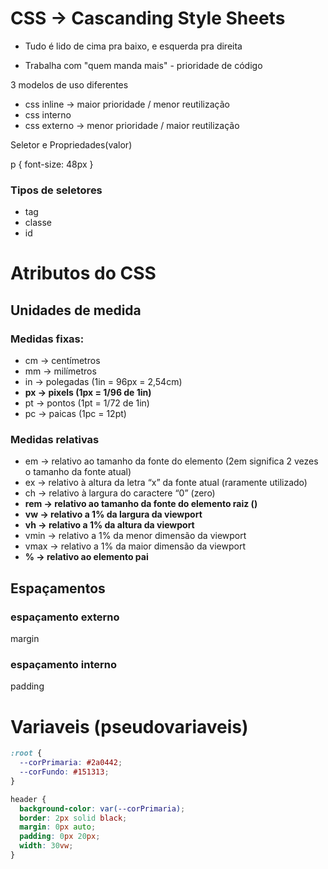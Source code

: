 # CSS -> Cascanding Style Sheets

* Tudo é lido de cima pra baixo, e esquerda pra direita

* Trabalha com "quem manda mais" - prioridade de código

3 modelos de uso diferentes
- css inline -> maior prioridade / menor reutilização
- css interno
- css externo -> menor prioridade / maior reutilização


Seletor e Propriedades(valor)

p {
  font-size: 48px
}

### Tipos de seletores
* tag
* classe
* id

# Atributos do CSS

## Unidades de medida

### Medidas fixas:
* cm ->	centímetros
* mm ->	milímetros
* in ->	polegadas	(1in = 96px = 2,54cm)
* **px ->	pixels	(1px = 1/96 de 1in)**
* pt ->	pontos	(1pt = 1/72 de 1in)
* pc ->	paicas	(1pc = 12pt)

### Medidas relativas
* em ->	relativo ao tamanho da fonte do elemento	(2em significa 2 vezes o tamanho da fonte atual)
* ex ->	relativo à altura da letra “x” da fonte atual	(raramente utilizado)
* ch ->	relativo à largura do caractere “0” (zero)
* **rem -> relativo ao tamanho da fonte do elemento raiz (<html>)**
* **vw ->	relativo a 1% da largura da viewport**
* **vh ->	relativo a 1% da altura da viewport**
* vmin ->	relativo a 1% da menor dimensão da viewport	
* vmax ->	relativo a 1% da maior dimensão da viewport	
* **% ->	relativo ao elemento pai**

## Espaçamentos
### espaçamento externo
margin

### espaçamento interno
padding

# Variaveis (pseudovariaveis)
```css
:root {
  --corPrimaria: #2a0442;
  --corFundo: #151313;
}

header {
  background-color: var(--corPrimaria);
  border: 2px solid black;
  margin: 0px auto;
  padding: 0px 20px;
  width: 30vw;
}
```
